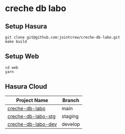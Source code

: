 # creche db labo

## Setup Hasura

```shell
git clone git@github.com:jointcrew/creche-db-labo.git
make build
```

## Setup Web

```shell
cd web
yarn
```

## Hasura Cloud

| Project Name       | Branch                                                                                                                                                          |
| ------------------ | ------------------------------------------------------------------------------------------------------------------------------------------------------------ |
| [creche-db-labo](https://cloud.hasura.io/project/a9e9eb24-3297-494a-9efb-7328bfceb340/console)| main |
| [creche-db-labo-stg](https://cloud.hasura.io/project/5ea968d7-2650-4905-8618-ce78ba525084/console) | staging |
| [creche-db-labo-dev](https://cloud.hasura.io/project/a48c0fc7-f77e-42c4-8fd4-9d34b9477c13/console) | develop |

